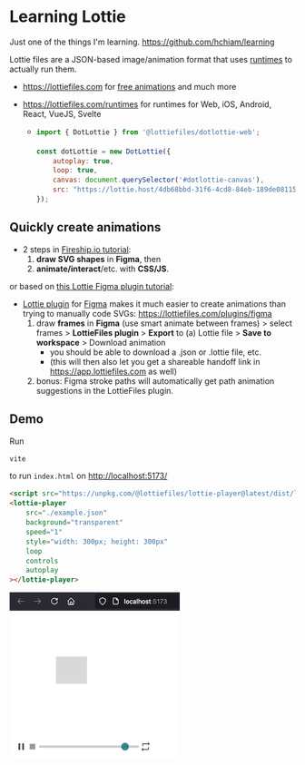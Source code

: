 # Learning Lottie

Just one of the things I'm learning. <https://github.com/hchiam/learning>

Lottie files are a JSON-based image/animation format that uses [runtimes](https://lottiefiles.com/runtimes) to actually run them.

- <https://lottiefiles.com> for [free animations](https://lottiefiles.com/featured-free-animations) and much more

- <https://lottiefiles.com/runtimes> for runtimes for Web, iOS, Android, React, VueJS, Svelte

  - ```js
    import { DotLottie } from '@lottiefiles/dotlottie-web';

    const dotLottie = new DotLottie({
        autoplay: true,
        loop: true,
        canvas: document.querySelector('#dotlottie-canvas'),
        src: "https://lottie.host/4db68bbd-31f6-4cd8-84eb-189de081159a/IGmMCqhzpt.lottie", // or .json file
    });
    ```

## Quickly create animations

- 2 steps in [Fireship.io tutorial](https://www.youtube.com/watch?v=UTHgr6NLeEw):
    1) **draw SVG shapes** in **Figma**, then
    2) **animate/interact**/etc. with **CSS/JS**.

or based on [this Lottie Figma plugin tutorial](https://www.youtube.com/watch?v=ajfKecCyNOs):

- [Lottie plugin](https://lottiefiles.com/plugins/figma) for [Figma](https://github.com/hchiam/learning-figma) makes it much easier to create animations than trying to manually code SVGs: <https://lottiefiles.com/plugins/figma>
    1) draw **frames** in **Figma** (use smart animate between frames) > select frames > **LottieFiles plugin** > **Export** to (a) Lottie file > **Save to workspace** > Download animation
        - you should be able to download a .json or .lottie file, etc.
        - (this will then also let you get a shareable handoff link in <https://app.lottiefiles.com> as well)
    2) bonus: Figma stroke paths will automatically get path animation suggestions in the LottieFiles plugin.

## Demo

Run

```sh
vite
```

to run `index.html` on <http://localhost:5173/>

```html
<script src="https://unpkg.com/@lottiefiles/lottie-player@latest/dist/lottie-player.js"></script>
<lottie-player
    src="./example.json"
    background="transparent"
    speed="1"
    style="width: 300px; height: 300px"
    loop
    controls
    autoplay
></lottie-player>
```

![example screenshot](example.png)
